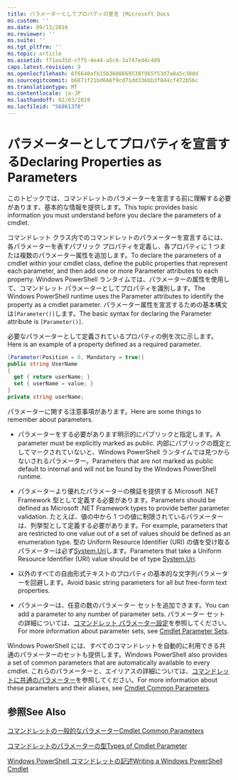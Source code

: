 ```yaml
---
title: パラメーターとしてプロパティの宣言 |Microsoft Docs
ms.custom: ''
ms.date: 09/13/2016
ms.reviewer: ''
ms.suite: ''
ms.tgt_pltfrm: ''
ms.topic: article
ms.assetid: f71ea35d-cff5-4e44-a5c6-3a747ed4c4d9
caps.latest.revision: 9
ms.openlocfilehash: 6f6640afb15b3608669538f9b5f53d7a8a5c380d
ms.sourcegitcommit: b6871f21bd666f9cd71dd336bb3f844cf472b56c
ms.translationtype: MT
ms.contentlocale: ja-JP
ms.lasthandoff: 02/03/2019
ms.locfileid: "56861378"
---
```

# <a name="declaring-properties-as-parameters"></a><span data-ttu-id="ebd65-102">パラメーターとしてプロパティを宣言する</span><span class="sxs-lookup"><span data-stu-id="ebd65-102">Declaring Properties as Parameters</span></span>

<span data-ttu-id="ebd65-103">このトピックでは、コマンドレットのパラメーターを宣言する前に理解する必要があります、基本的な情報を提供します。</span><span class="sxs-lookup"><span data-stu-id="ebd65-103">This topic provides basic information you must understand before you declare the parameters of a cmdlet.</span></span>

<span data-ttu-id="ebd65-104">コマンドレット クラス内でのコマンドレットのパラメーターを宣言するには、各パラメーターを表すパブリック プロパティを定義し、各プロパティに 1 つまたは複数のパラメーター属性を追加します。</span><span class="sxs-lookup"><span data-stu-id="ebd65-104">To declare the parameters of a cmdlet within your cmdlet class, define the public properties that represent each parameter, and then add one or more Parameter attributes to each property.</span></span> <span data-ttu-id="ebd65-105">Windows PowerShell ランタイムでは、パラメーターの属性を使用して、コマンドレット パラメーターとしてプロパティを識別します。</span><span class="sxs-lookup"><span data-stu-id="ebd65-105">The Windows PowerShell runtime uses the Parameter attributes to identify the property as a cmdlet parameter.</span></span> <span data-ttu-id="ebd65-106">パラメーター属性を宣言するための基本構文は`[Parameter()]`します。</span><span class="sxs-lookup"><span data-stu-id="ebd65-106">The basic syntax for declaring the Parameter attribute is `[Parameter()]`.</span></span>

<span data-ttu-id="ebd65-107">必要なパラメーターとして定義されているプロパティの例を次に示します。</span><span class="sxs-lookup"><span data-stu-id="ebd65-107">Here is an example of a property defined as a required parameter.</span></span>

```csharp
[Parameter(Position = 0, Mandatory = true)]
public string UserName
{
  get { return userName; }
  set { userName = value; }
}
private string userName;
```

<span data-ttu-id="ebd65-108">パラメーターに関する注意事項があります。</span><span class="sxs-lookup"><span data-stu-id="ebd65-108">Here are some things to remember about parameters.</span></span>

- <span data-ttu-id="ebd65-109">パラメーターをする必要があります明示的にパブリックと指定します。</span><span class="sxs-lookup"><span data-stu-id="ebd65-109">A parameter must be explicitly marked as public.</span></span> <span data-ttu-id="ebd65-110">内部にパブリックの既定としてマークされていないと、Windows PowerShell ランタイムでは見つからないされるパラメーター。</span><span class="sxs-lookup"><span data-stu-id="ebd65-110">Parameters that are not marked as public default to internal and will not be found by the Windows PowerShell runtime.</span></span>

- <span data-ttu-id="ebd65-111">パラメーターより優れたパラメーターの検証を提供する Microsoft .NET Framework 型として定義する必要があります。</span><span class="sxs-lookup"><span data-stu-id="ebd65-111">Parameters should be defined as Microsoft .NET Framework types to provide better parameter validation.</span></span> <span data-ttu-id="ebd65-112">たとえば、値の中から 1 つの値に制限されているパラメーターは、列挙型として定義する必要があります。</span><span class="sxs-lookup"><span data-stu-id="ebd65-112">For example, parameters that are restricted to one value out of a set of values should be defined as an enumeration type.</span></span> <span data-ttu-id="ebd65-113">型の Uniform Resource Identifier (URI) の値を受け取るパラメーターは必ず[System.Uri](/dotnet/api/System.Uri)します。</span><span class="sxs-lookup"><span data-stu-id="ebd65-113">Parameters that take a Uniform Resource Identifier (URI) value should be of type [System.Uri](/dotnet/api/System.Uri).</span></span>

- <span data-ttu-id="ebd65-114">以外のすべての自由形式テキストのプロパティの基本的な文字列パラメーターを回避します。</span><span class="sxs-lookup"><span data-stu-id="ebd65-114">Avoid basic string parameters for all but free-form text properties.</span></span>

- <span data-ttu-id="ebd65-115">パラメーターは、任意の数のパラメーター セットを追加できます。</span><span class="sxs-lookup"><span data-stu-id="ebd65-115">You can add a parameter to any number of parameter sets.</span></span> <span data-ttu-id="ebd65-116">パラメーター セットの詳細については、[コマンドレット パラメーター設定](./cmdlet-parameter-sets.md)を参照してください。</span><span class="sxs-lookup"><span data-stu-id="ebd65-116">For more information about parameter sets, see [Cmdlet Parameter Sets](./cmdlet-parameter-sets.md).</span></span>

<span data-ttu-id="ebd65-117">Windows PowerShell には、すべてのコマンドレットを自動的に利用できる共通のパラメーターのセットも提供します。</span><span class="sxs-lookup"><span data-stu-id="ebd65-117">Windows PowerShell also provides a set of common parameters that are automatically available to every cmdlet.</span></span> <span data-ttu-id="ebd65-118">これらのパラメーターと、エイリアスの詳細については、[コマンドレットに共通のパラメーター](./common-parameter-names.md)を参照してください。</span><span class="sxs-lookup"><span data-stu-id="ebd65-118">For more information about these parameters and their aliases, see [Cmdlet Common Parameters](./common-parameter-names.md).</span></span>

## <a name="see-also"></a><span data-ttu-id="ebd65-119">参照</span><span class="sxs-lookup"><span data-stu-id="ebd65-119">See Also</span></span>

[<span data-ttu-id="ebd65-120">コマンドレットの一般的なパラメーター</span><span class="sxs-lookup"><span data-stu-id="ebd65-120">Cmdlet Common Parameters</span></span>](./common-parameter-names.md)

[<span data-ttu-id="ebd65-121">コマンドレットのパラメーターの型</span><span class="sxs-lookup"><span data-stu-id="ebd65-121">Types of Cmdlet Parameter</span></span>](./types-of-cmdlet-parameters.md)

[<span data-ttu-id="ebd65-122">Windows PowerShell コマンドレットの記述</span><span class="sxs-lookup"><span data-stu-id="ebd65-122">Writing a Windows PowerShell Cmdlet</span></span>](./writing-a-windows-powershell-cmdlet.md)
